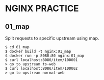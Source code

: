 # NGINX PRACTICE

## 01_map

Split requests to specific upstream using map.

```
$ cd 01_map
$ docker build -t nginx:01_map
$ docker run -p 8080:80 nginx:01_map
$ curl localhost:8080/item/100001
> go to upstream ts-web
$ curl localhost:8080/item/100002
> go to upstream normal-web
```

